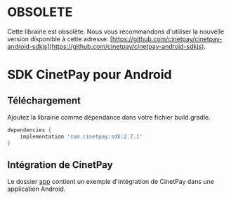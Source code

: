 # OBSOLETE

Cette librairie est obsolète. Nous vous recommandons d'utiliser la nouvelle version disponible à cette adresse: [https://github.com/cinetpay/cinetpay-android-sdkjs](https://github.com/cinetpay/cinetpay-android-sdkjs).

# SDK CinetPay pour Android

## Téléchargement

Ajoutez la librairie comme dépendance dans votre fichier build.gradle.

```groovy
dependencies {
    implementation 'com.cinetpay:sdk:2.7.1'
}
```

## Intégration de CinetPay

Le dossier [app](https://github.com/cinetpay/cinetpay-android-sdk/tree/master/app) contient un exemple d'intégration de CinetPay dans une application Android.